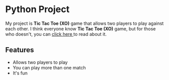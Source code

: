 # Python Project

My project is **Tic Tac Toe (XO)** game that allows two players to play against each other.
I think everyone know **Tic Tac Toe (XO)** game, but for those who doesn't, you can [ click here ](https://en.wikipedia.org/wiki/Tic-tac-toe) to read about it.
## Features
- Allows two players to play
- You can play more than one match
- It's fun